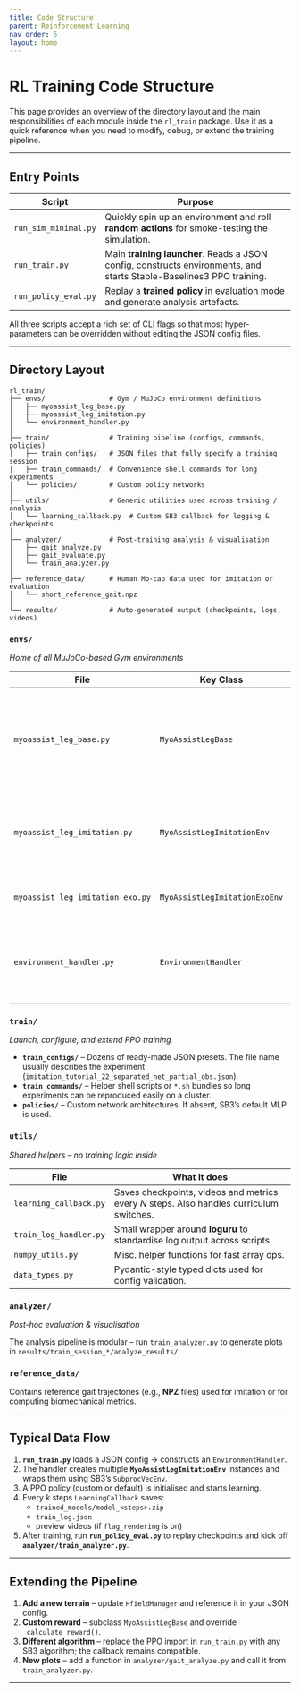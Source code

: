 ```yaml
---
title: Code Structure
parent: Reinforcement Learning
nav_order: 5
layout: home
---
```


# RL Training Code Structure

This page provides an overview of the directory layout and the main responsibilities of each module inside the `rl_train` package. Use it as a quick reference when you need to modify, debug, or extend the training pipeline.

---

## Entry Points

| Script | Purpose |
|--------|---------|
| `run_sim_minimal.py` | Quickly spin up an environment and roll **random actions** for smoke-testing the simulation. |
| `run_train.py` | Main **training launcher**. Reads a JSON config, constructs environments, and starts Stable-Baselines3 PPO training. |
| `run_policy_eval.py` | Replay a **trained policy** in evaluation mode and generate analysis artefacts. |

All three scripts accept a rich set of CLI flags so that most hyper-parameters can be overridden without editing the JSON config files.

---

## Directory Layout

```text
rl_train/
├── envs/                # Gym / MuJoCo environment definitions
│   ├── myoassist_leg_base.py
│   ├── myoassist_leg_imitation.py
│   └── environment_handler.py
│
├── train/               # Training pipeline (configs, commands, policies)
│   ├── train_configs/   # JSON files that fully specify a training session
│   ├── train_commands/  # Convenience shell commands for long experiments
│   └── policies/        # Custom policy networks
│
├── utils/               # Generic utilities used across training / analysis
│   └── learning_callback.py  # Custom SB3 callback for logging & checkpoints
│
├── analyzer/            # Post-training analysis & visualisation
│   ├── gait_analyze.py
│   ├── gait_evaluate.py
│   └── train_analyzer.py
│
├── reference_data/      # Human Mo-cap data used for imitation or evaluation
│   └── short_reference_gait.npz
│
└── results/             # Auto-generated output (checkpoints, logs, videos)
```

### `envs/`
*Home of all MuJoCo-based Gym environments*

| File | Key Class | Notes |
|------|-----------|-------|
| `myoassist_leg_base.py` | `MyoAssistLegBase` | Base class that wires intrinsic simulation logic, observation construction and reward terms. |
| `myoassist_leg_imitation.py` | `MyoAssistLegImitationEnv` | Environment for **muscle-driven imitation learning** (human-only). |
| `myoassist_leg_imitation_exo.py` | `MyoAssistLegImitationExoEnv` | Variant that adds **exoskeleton actuation**. |
| `environment_handler.py` | `EnvironmentHandler` | Factory that instantiates and vectorises envs based on JSON config. |

### `train/`
*Launch, configure, and extend PPO training*

* **`train_configs/`** – Dozens of ready-made JSON presets. The file name usually describes the experiment (`imitation_tutorial_22_separated_net_partial_obs.json`).
* **`train_commands/`** – Helper shell scripts or `*.sh` bundles so long experiments can be reproduced easily on a cluster.
* **`policies/`** – Custom network architectures. If absent, SB3’s default MLP is used.

### `utils/`
*Shared helpers – no training logic inside*

| File | What it does |
|------|--------------|
| `learning_callback.py` | Saves checkpoints, videos and metrics every *N* steps. Also handles curriculum switches. |
| `train_log_handler.py` | Small wrapper around **loguru** to standardise log output across scripts. |
| `numpy_utils.py` | Misc. helper functions for fast array ops. |
| `data_types.py` | Pydantic-style typed dicts used for config validation. |

### `analyzer/`
*Post-hoc evaluation & visualisation*

The analysis pipeline is modular – run `train_analyzer.py` to generate plots in `results/train_session_*/analyze_results/`.

### `reference_data/`
Contains reference gait trajectories (e.g., **NPZ** files) used for imitation or for computing biomechanical metrics.

---

## Typical Data Flow

1. **`run_train.py`** loads a JSON config → constructs an `EnvironmentHandler`.
2. The handler creates multiple **`MyoAssistLegImitationEnv`** instances and wraps them using SB3’s `SubprocVecEnv`.
3. A PPO policy (custom or default) is initialised and starts learning.
4. Every *k* steps `LearningCallback` saves:
   - `trained_models/model_<steps>.zip`
   - `train_log.json`
   - preview videos (if `flag_rendering` is on)
5. After training, run **`run_policy_eval.py`** to replay checkpoints and kick off **`analyzer/train_analyzer.py`**.

---

## Extending the Pipeline

1. **Add a new terrain** – update `HfieldManager` and reference it in your JSON config.
2. **Custom reward** – subclass `MyoAssistLegBase` and override `_calculate_reward()`.
3. **Different algorithm** – replace the PPO import in `run_train.py` with any SB3 algorithm; the callback remains compatible.
4. **New plots** – add a function in `analyzer/gait_analyze.py` and call it from `train_analyzer.py`.

---
